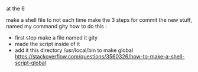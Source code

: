 at the 6

make a shell file to not each time make the 3 steps for commit the new stuff, named my command gity how to do this :

- first step make a file named it gity
- made the script inside of it
- add it this directory /usr/local/bin to make global
  https://stackoverflow.com/questions/3560326/how-to-make-a-shell-script-global
